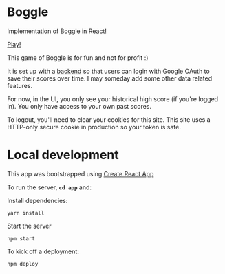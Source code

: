 # Boggle

Implementation of Boggle in React!

[Play!](https://meagonqz.github.io/boggle/)

This game of Boggle is for fun and not for profit :)

It is set up with a [backend](https://github.com/meagonqz/boggle-backend) so
that users can login with Google OAuth to save their scores over time. I
may someday add some other data related features.

For now, in the UI, you only see your historical high score (if you're logged
in). You only have access to your own past scores.

To logout, you'll need to clear your cookies for this site. This site uses a HTTP-only
secure cookie in production so your token is safe.

# Local development
This app was bootstrapped using [Create React App](https://github.com/facebook/create-react-app)

To run the server, **`cd app`** and:

Install dependencies:
```
yarn install
```

Start the server
```
npm start
```

To kick off a deployment:
```
npm deploy
```
